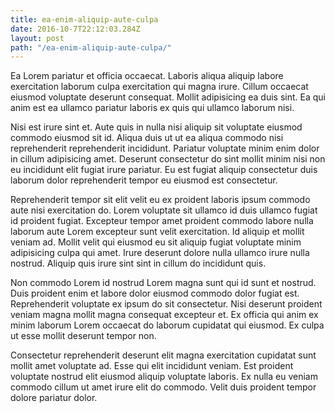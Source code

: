 ```yaml
---
title: ea-enim-aliquip-aute-culpa
date: 2016-10-7T22:12:03.284Z
layout: post
path: "/ea-enim-aliquip-aute-culpa/"
---
```


Ea Lorem pariatur et officia occaecat. Laboris aliqua aliquip labore exercitation laborum culpa exercitation qui magna irure. Cillum occaecat eiusmod voluptate deserunt consequat. Mollit adipisicing ea duis sint. Ea qui anim est ea ullamco pariatur laboris ex quis qui ullamco laborum nisi.

Nisi est irure sint et. Aute quis in nulla nisi aliquip sit voluptate eiusmod commodo eiusmod sit id. Aliqua duis ut ut ea aliqua commodo nisi reprehenderit reprehenderit incididunt. Pariatur voluptate minim enim dolor in cillum adipisicing amet. Deserunt consectetur do sint mollit minim nisi non eu incididunt elit fugiat irure pariatur. Eu est fugiat aliquip consectetur duis laborum dolor reprehenderit tempor eu eiusmod est consectetur.

Reprehenderit tempor sit elit velit eu ex proident laboris ipsum commodo aute nisi exercitation do. Lorem voluptate sit ullamco id duis ullamco fugiat id proident fugiat. Excepteur tempor amet proident commodo labore nulla laborum aute Lorem excepteur sunt velit exercitation. Id aliquip et mollit veniam ad. Mollit velit qui eiusmod eu sit aliquip fugiat voluptate minim adipisicing culpa qui amet. Irure deserunt dolore nulla ullamco irure nulla nostrud. Aliquip quis irure sint sint in cillum do incididunt quis.

Non commodo Lorem id nostrud Lorem magna sunt qui id sunt et nostrud. Duis proident enim et labore dolor eiusmod commodo dolor fugiat est. Reprehenderit voluptate ex ipsum do sit consectetur. Nisi deserunt proident veniam magna mollit magna consequat excepteur et. Ex officia qui anim ex minim laborum Lorem occaecat do laborum cupidatat qui eiusmod. Ex culpa ut esse mollit deserunt tempor non.

Consectetur reprehenderit deserunt elit magna exercitation cupidatat sunt mollit amet voluptate ad. Esse qui elit incididunt veniam. Est proident voluptate nostrud elit eiusmod aliquip voluptate laboris. Ex nulla eu veniam commodo cillum ut amet irure elit do commodo. Velit duis proident tempor dolore pariatur dolor.